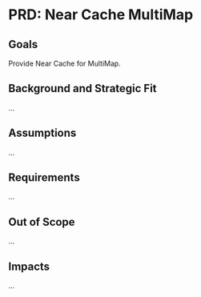 # PRD: Near Cache MultiMap

## Goals
Provide Near Cache for MultiMap.

## Background and Strategic Fit
...

## Assumptions
...

## Requirements
...

## Out of Scope
...

## Impacts
...
